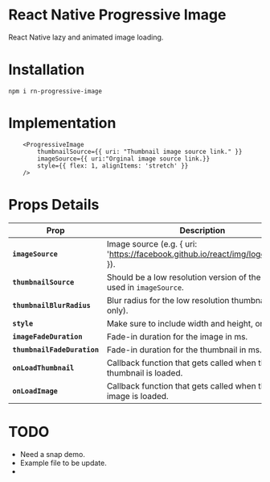 # React Native Progressive Image
React Native lazy and animated image loading.

# Installation

``` npm i rn-progressive-image ```

# Implementation

```
    <ProgressiveImage
        thumbnailSource={{ uri: "Thumbnail image source link." }}
        imageSource={{ uri:"Orginal image source link.}}
        style={{ flex: 1, alignItems: 'stretch' }}
    />

```

# Props Details

| Prop | Description | Default |
|---|---|---|
| **`imageSource`** | Image source (e.g. { uri: 'https://facebook.github.io/react/img/logo_og.png' }). | None |
| **`thumbnailSource`** | Should be a low resolution version of the image used in `imageSource`. | None |
| **`thumbnailBlurRadius`** | Blur radius for the low resolution thumbnail (iOS only). | `5` |
| **`style`** | Make sure to include width and height, or use flex. | None |
| **`imageFadeDuration`** | Fade-in duration for the image in ms. | `250` |
| **`thumbnailFadeDuration`** | Fade-in duration for the thumbnail in ms. | `250` |
| **`onLoadThumbnail`** | Callback function that gets called when the thumbnail is loaded. | `noop` |
| **`onLoadImage`** | Callback function that gets called when the main image is loaded. | `noop` |

# TODO

* Need a snap demo.
* Example file to be update.
* 
